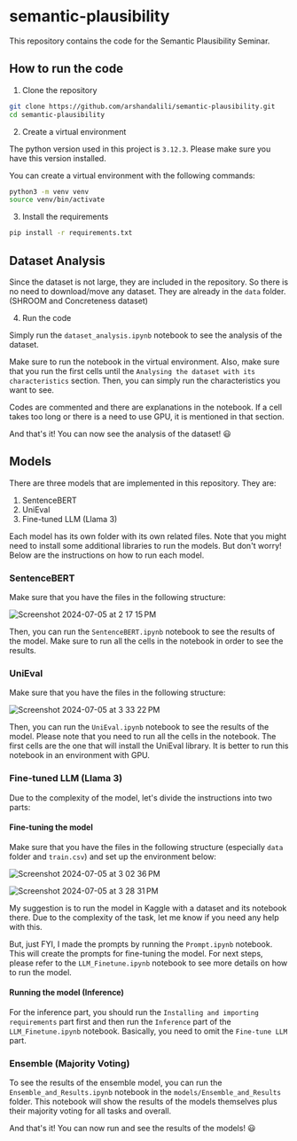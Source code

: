 # semantic-plausibility

This repository contains the code for the Semantic Plausibility Seminar.

## How to run the code

1. Clone the repository

```bash
git clone https://github.com/arshandalili/semantic-plausibility.git
cd semantic-plausibility
```

2. Create a virtual environment

The python version used in this project is `3.12.3`. Please make sure you have this version installed.

You can create a virtual environment with the following commands:

```bash
python3 -m venv venv
source venv/bin/activate
```

3. Install the requirements

```bash
pip install -r requirements.txt
```

## Dataset Analysis

Since the dataset is not large, they are included in the repository. So there is no need to download/move any dataset. They are already in the `data` folder. (SHROOM and Concreteness dataset)

4. Run the code

Simply run the `dataset_analysis.ipynb` notebook to see the analysis of the dataset. 

Make sure to run the notebook in the virtual environment. Also, make sure that you run the first cells until the `Analysing the dataset with its characteristics` section. Then, you can simply run the characteristics you want to see.

Codes are commented and there are explanations in the notebook. If a cell takes too long or there is a need to use GPU, it is mentioned in that section.

And that's it! You can now see the analysis of the dataset! 😃

## Models

There are three models that are implemented in this repository. They are:

1. SentenceBERT
2. UniEval
3. Fine-tuned LLM (Llama 3)

Each model has its own folder with its own related files. Note that you might need to install some additional libraries to run the models. But don't worry! Below are the instructions on how to run each model.

### SentenceBERT

Make sure that you have the files in the following structure:

![Screenshot 2024-07-05 at 2 17 15 PM](https://github.com/arshandalili/semantic-plausibility/assets/57400500/d6ea68a7-9518-4037-82ce-f3260a392495)

Then, you can run the `SentenceBERT.ipynb` notebook to see the results of the model. Make sure to run all the cells in the notebook in order to see the results.

### UniEval

Make sure that you have the files in the following structure:

![Screenshot 2024-07-05 at 3 33 22 PM](https://github.com/arshandalili/semantic-plausibility/assets/57400500/cee053af-f4c4-4511-8d8d-9c1c89813062)

Then, you can run the `UniEval.ipynb` notebook to see the results of the model. Please note that you need to run all the cells in the notebook. The first cells are the one that will install the UniEval library. It is better to run this notebook in an environment with GPU.

### Fine-tuned LLM (Llama 3)

Due to the complexity of the model, let's divide the instructions into two parts:

#### Fine-tuning the model

Make sure that you have the files in the following structure (especially `data` folder and `train.csv`) and set up the environment below:

![Screenshot 2024-07-05 at 3 02 36 PM](https://github.com/arshandalili/semantic-plausibility/assets/57400500/e8eefd30-c3b2-4940-b23b-2b74f2fc3bf5)

![Screenshot 2024-07-05 at 3 28 31 PM](https://github.com/arshandalili/semantic-plausibility/assets/57400500/ff59f74c-3496-403a-ae62-0f389a652d11)

My suggestion is to run the model in Kaggle with a dataset and its notebook there. Due to the complexity of the task, let me know if you need any help with this.

But, just FYI, I made the prompts by running the `Prompt.ipynb` notebook. This will create the prompts for fine-tuning the model.
For next steps, please refer to the `LLM_Finetune.ipynb` notebook to see more details on how to run the model.


#### Running the model (Inference)

For the inference part, you should run the `Installing and importing requirements` part first and then run the `Inference` part of the `LLM_Finetune.ipynb` notebook. Basically, you need to omit the `Fine-tune LLM` part.


### Ensemble (Majority Voting)

To see the results of the ensemble model, you can run the `Ensemble_and_Results.ipynb` notebook in the `models/Ensemble_and_Results` folder. This notebook will show the results of the models themselves plus their majority voting for all tasks and overall.

And that's it! You can now run and see the results of the models! 😃